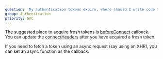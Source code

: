 ```yaml
---
question: 'My authentication tokens expire, where should I write code to acquire fresh tokens?'
group: Authentication
priority: GAC
---
```


The suggested place to acquire fresh tokens is
[beforeConnect](https://stomp-js.github.io/api-docs/latest/classes/Client.html#beforeConnect)
callback.
You can update the
[connectHeaders](https://stomp-js.github.io/api-docs/latest/classes/Client.html#connectHeaders)
after you have acquired a fresh token.

If you need to fetch a token using an async request (say using an XHR),
you can set an async function as the callback.
